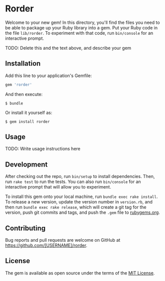 # Rorder

Welcome to your new gem! In this directory, you'll find the files you need to be able to package up your Ruby library into a gem. Put your Ruby code in the file `lib/rorder`. To experiment with that code, run `bin/console` for an interactive prompt.

TODO: Delete this and the text above, and describe your gem

## Installation

Add this line to your application's Gemfile:

```ruby
gem 'rorder'
```

And then execute:

    $ bundle

Or install it yourself as:

    $ gem install rorder

## Usage

TODO: Write usage instructions here

## Development

After checking out the repo, run `bin/setup` to install dependencies. Then, run `rake test` to run the tests. You can also run `bin/console` for an interactive prompt that will allow you to experiment.

To install this gem onto your local machine, run `bundle exec rake install`. To release a new version, update the version number in `version.rb`, and then run `bundle exec rake release`, which will create a git tag for the version, push git commits and tags, and push the `.gem` file to [rubygems.org](https://rubygems.org).

## Contributing

Bug reports and pull requests are welcome on GitHub at https://github.com/[USERNAME]/rorder.


## License

The gem is available as open source under the terms of the [MIT License](http://opensource.org/licenses/MIT).

